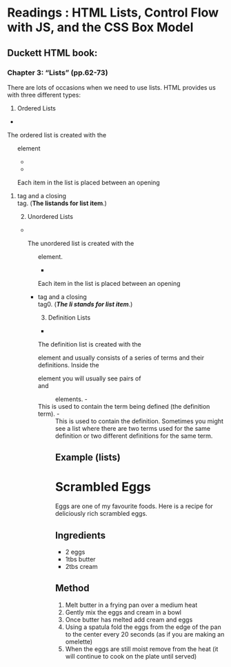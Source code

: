 # Readings : HTML Lists, Control Flow with JS, and the CSS Box Model

## Duckett HTML book:

### Chapter 3: “Lists” (pp.62-73)

There are lots of occasions when we 
need to use lists. HTML provides us with 
three different types:

1. Ordered Lists
- <ol>
The ordered list is created with the <ol> element
- <li>
Each item in the list is placed between an opening <li> tag and a closing </li> tag. (**The listands for list item**.)

2. Unordered Lists

- <ul>
The unordered list is created with the <ul> element.
- </li>
Each item in the list is placed between an opening <li> tag and a closing </li> tag0. (***The li stands for list item***.) 

3. Definition Lists
- <dl>
The definition list is created with the <dl> element and usually 
consists of a series of terms and their definitions.
Inside the <dl> element you will usually see pairs of <dt> and 
<dd> elements.
- <dt>
This is used to contain the term being defined (the definition 
term).
- <dd>
This is used to contain the definition. Sometimes you might see a list 
where there are two terms used for the same definition or two 
different definitions for the same term.


## Example (lists)
<html>
<head>
 <title>Lists</title>
</head>
<body>
 <h1>Scrambled Eggs</h1>
 <p>Eggs are one of my favourite foods. Here is a 
 recipe for deliciously rich scrambled eggs.</p>
 <h2>Ingredients</h2>
 <ul>
 <li>2 eggs</li>
 <li>1tbs butter</li>
 <li>2tbs cream</li>
 </ul>
 <h2>Method</h2>
 <ol>
 <li>Melt butter in a frying pan over a medium 
 heat</li>
 <li>Gently mix the eggs and cream in a bowl</li>
 <li>Once butter has melted add cream and eggs</li>
 <li>Using a spatula fold the eggs from the edge of 
 the pan to the center every 20 seconds (as if 
 you are making an omelette)</li>
 <li>When the eggs are still moist remove from the 
 heat (it will continue to cook on the plate 
 until served)</li>
 </ol>
</body>
</html>

